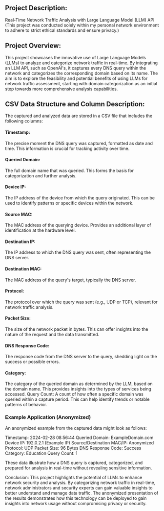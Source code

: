 
## Project Description: 
Real-Time Network Traffic Analysis with Large Language Model (LLM) API
(This project was conducted solely within my personal network environment to adhere to strict ethical standards and ensure privacy.)

## Project Overview:
This project showcases the innovative use of Large Language Models (LLMs) to analyze and categorize network traffic in real-time. By integrating an LLM API, such as OpenAI's, it captures every DNS query within the network and categorizes the corresponding domain based on its name. The aim is to explore the feasibility and potential benefits of using LLMs for network traffic assessment, starting with domain categorization as an initial step towards more comprehensive analysis capabilities.

## CSV Data Structure and Column Description:
The captured and analyzed data are stored in a CSV file that includes the following columns:

#### Timestamp: 
The precise moment the DNS query was captured, formatted as date and time. This information is crucial for tracking activity over time.
#### Queried Domain: 
The full domain name that was queried. This forms the basis for categorization and further analysis.
#### Device IP: 
The IP address of the device from which the query originated. This can be used to identify patterns or specific devices within the network.
#### Source MAC: 
The MAC address of the querying device. Provides an additional layer of identification at the hardware level.
#### Destination IP: 
The IP address to which the DNS query was sent, often representing the DNS server.
#### Destination MAC: 
The MAC address of the query's target, typically the DNS server.
#### Protocol: 
The protocol over which the query was sent (e.g., UDP or TCP), relevant for network traffic analysis.
#### Packet Size: 
The size of the network packet in bytes. This can offer insights into the nature of the request and the data transmitted.
#### DNS Response Code: 
The response code from the DNS server to the query, shedding light on the success or possible errors.
#### Category: 
The category of the queried domain as determined by the LLM, based on the domain name. This provides insights into the types of services being accessed.
Query Count: A count of how often a specific domain was queried within a capture period. This can help identify trends or notable patterns of behavior.

### Example Application (Anonymized)
An anonymized example from the captured data might look as follows:

Timestamp: 2024-02-28 08:56:44
Queried Domain: ExampleDomain.com
Device IP: 192.0.2.1 (Example IP)
Source/Destination MAC/IP: Anonymized
Protocol: UDP
Packet Size: 96 Bytes
DNS Response Code: Success
Category: Education
Query Count: 1

These data illustrate how a DNS query is captured, categorized, and prepared for analysis in real-time without revealing sensitive information.

Conclusion:
This project highlights the potential of LLMs to enhance network security and analysis. By categorizing network traffic in real-time, network administrators and security experts can gain valuable insights to better understand and manage data traffic. The anonymized presentation of the results demonstrates how this technology can be deployed to gain insights into network usage without compromising privacy or security.




